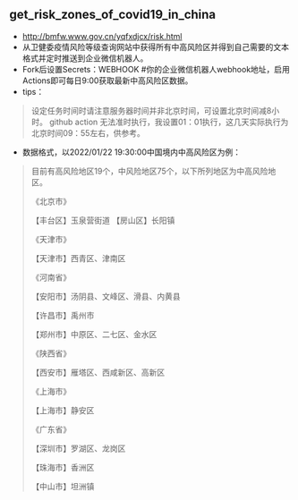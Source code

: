 ## get_risk_zones_of_covid19_in_china
- http://bmfw.www.gov.cn/yqfxdjcx/risk.html
- 从卫健委疫情风险等级查询网站中获得所有中高风险区并得到自己需要的文本格式并定时推送到企业微信机器人。
- Fork后设置Secrets：WEBHOOK #你的企业微信机器人webhook地址，启用Actions即可每日9:00获取最新中高风险区数据。
- tips：
> 设定任务时间时请注意服务器时间并非北京时间，可设置北京时间减8小时。
> github action 无法准时执行，我设置01：01执行，这几天实际执行为北京时间09：55左右，供参考。
- 数据格式，以2022/01/22 19:30:00中国境内中高风险区为例：

> 目前有高风险地区19个，中风险地区75个，以下所列地区为中高风险地区。
>
> 《北京市》
>
> 【丰台区】玉泉营街道
> 【房山区】长阳镇
>
>
> 《天津市》
>
> 【天津市】西青区、津南区
>
>
> 《河南省》
>
> 【安阳市】汤阴县、文峰区、滑县、内黄县
> 
> 【许昌市】禹州市
> 
> 【郑州市】中原区、二七区、金水区
>
>
>
>《陕西省》
>
>【西安市】雁塔区、西咸新区、高新区
>
>
>《上海市》
>
>【上海市】静安区
>
>
>《广东省》
>
>【深圳市】罗湖区、龙岗区
>
>【珠海市】香洲区
>
>【中山市】坦洲镇
